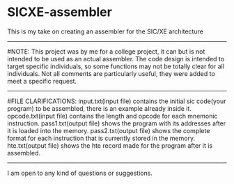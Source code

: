 # SICXE-assembler
This is my take on creating an assembler for the SIC/XE architecture

----------------------------------------------------------------------------

#NOTE:
This project was by me for a college project, it can but is not intended to be used as an actual assembler.
The code design is intended to target specific individuals, so some functions may not be totally clear for all individuals.
Not all comments are particularly useful, they were added to meet a specific request.

----------------------------------------------------------------------------

#FILE CLARIFICATIONS:
input.txt(input file) contains the initial sic code(your program) to be assembled, there is an example already inside it.
opcode.txt(input file) contains the length and opcode for each mnemonic instruction.
pass1.txt(output file) shows the program with its addresses after it is loaded into the memory.
pass2.txt(output file) shows the complete format for each instruction that is currently stored in the memory.
hte.txt(output file) shows the hte record made for the program after it is assembled.

----------------------------------------------------------------------------

I am open to any kind of questions or suggestions.
